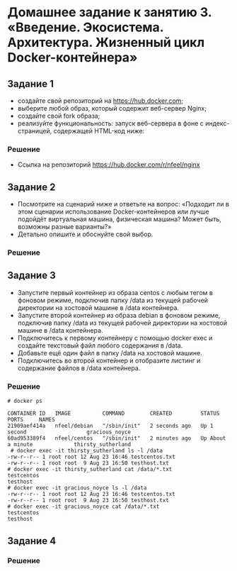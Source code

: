 # Домашнее задание к занятию 3. «Введение. Экосистема. Архитектура. Жизненный цикл Docker-контейнера»

## Задание 1
- создайте свой репозиторий на https://hub.docker.com;
- выберите любой образ, который содержит веб-сервер Nginx;
- создайте свой fork образа;
- реализуйте функциональность: запуск веб-сервера в фоне с индекс-страницей, содержащей HTML-код ниже:
### Решение
- Ссылка на репозиторий https://hub.docker.com/r/nfeel/nginx
## Задание 2
- Посмотрите на сценарий ниже и ответьте на вопрос: «Подходит ли в этом сценарии использование Docker-контейнеров или лучше подойдёт виртуальная машина, физическая машина? Может быть, возможны разные варианты?»
- Детально опишите и обоснуйте свой выбор.
### Решение

## Задание 3
- Запустите первый контейнер из образа centos c любым тегом в фоновом режиме, подключив папку /data из текущей рабочей директории на хостовой машине в /data контейнера.
- Запустите второй контейнер из образа debian в фоновом режиме, подключив папку /data из текущей рабочей директории на хостовой машине в /data контейнера.
- Подключитесь к первому контейнеру с помощью docker exec и создайте текстовый файл любого содержания в /data.
- Добавьте ещё один файл в папку /data на хостовой машине.
- Подключитесь во второй контейнер и отобразите листинг и содержание файлов в /data контейнера.
### Решение
`# docker ps`

`CONTAINER ID   IMAGE          COMMAND        CREATED         STATUS              PORTS     NAMES`\
`21909aef414a   nfeel/debian   "/sbin/init"   2 seconds ago   Up 1 second                   gracious_noyce`\
`60ad953389f4   nfeel/centos   "/sbin/init"   2 minutes ago   Up About a minute             thirsty_sutherland`\
` # docker exec -it thirsty_sutherland ls -l /data`\
`-rw-r--r-- 1 root root 12 Aug 23 16:46 testcentos.txt`\
`-rw-r--r-- 1 root root  9 Aug 23 16:50 testhost.txt`\
`# docker exec -it thirsty_sutherland cat /data/*.txt`\
`testcentos` \
`testhost`\
`# docker exec -it gracious_noyce ls -l /data`\
`-rw-r--r-- 1 root root 12 Aug 23 16:46 testcentos.txt`\
`-rw-r--r-- 1 root root  9 Aug 23 16:50 testhost.txt`\
`# docker exec -it gracious_noyce cat /data/*.txt`\
`testcentos`\
`testhost`

## Задание 4
### Решение
